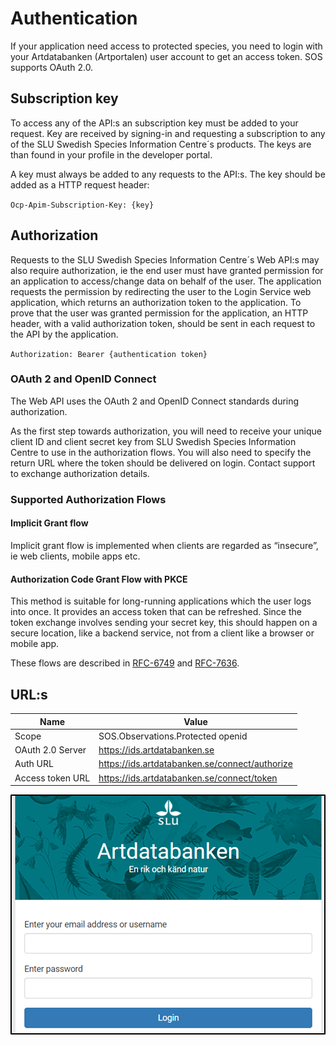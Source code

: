 ﻿# Authentication
If your application need access to protected species, you need to login with your Artdatabanken (Artportalen) user account to get an access token.
 SOS supports OAuth 2.0.

## Subscription key
To access any of the API:s an subscription key must be added to your request. Key are received by signing-in and requesting a subscription to any of the SLU Swedish Species Information Centre´s products. The keys are than found in your profile in the developer portal.

A key must always be added to any requests to the API:s. The key should be added as a HTTP request header:

`Ocp-Apim-Subscription-Key: {key}`

## Authorization
Requests to the SLU Swedish Species Information Centre´s Web API:s may also require authorization, ie the end user must have granted permission for an application to access/change data on behalf of the user. The application requests the permission by redirecting the user to the Login Service web application, which returns an authorization token to the application. To prove that the user was granted permission for the application, an HTTP header, with a valid authorization token, should be sent in each request to the API by the application.

`Authorization: Bearer {authentication token}`

### OAuth 2 and OpenID Connect
The Web API uses the OAuth 2 and OpenID Connect standards during authorization.

As the first step towards authorization, you will need to receive your unique client ID and client secret key from SLU Swedish Species Information Centre to use in the authorization flows. You will also need to specify the return URL where the token should be delivered on login. Contact support to exchange authorization details.

### Supported Authorization Flows
#### Implicit Grant flow
Implicit grant flow is implemented when clients are regarded as “insecure”, ie web clients, mobile apps etc.

#### Authorization Code Grant Flow with PKCE
This method is suitable for long-running applications which the user logs into once. It provides an access token that can be refreshed. Since the token exchange involves sending your secret key, this should happen on a secure location, like a backend service, not from a client like a browser or mobile app.

These flows are described in [RFC-6749](https://tools.ietf.org/html/rfc6749) and [RFC-7636](https://datatracker.ietf.org/doc/html/rfc7636).
## URL:s

| Name 	| Value 	|
|-	|-	|
| Scope 	| SOS.Observations.Protected openid 	|
| OAuth 2.0 Server 	| https://ids.artdatabanken.se 	|
| Auth URL 	| https://ids.artdatabanken.se/connect/authorize 	|
| Access token URL 	| https://ids.artdatabanken.se/connect/token 	|


![Login page](Images/ids-login2.png "Login page")